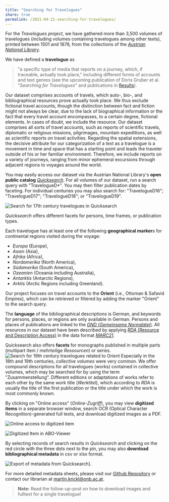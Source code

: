 ```yaml
---
title: "Searching for Travelogues"
share: true
permalink: /2021-04-21-searching-for-travelogues/
---
```

For the *Travelogues project*, we have gathered more than 3,500 volumes of travelogues (including volumes containing travelogues among other texts), printed between 1501 and 1876, from the collections of the [*Austrian National Library*](https://www.onb.ac.at/en/).

We have defined a **travelogue** as
>"a specific type of media that reports on a journey, which, if traceable, actually took place," including different forms of accounts and text genres
(see the upcoming publication of Doris Gruber et al. "*Searching for Travelogues*" and publications in [Results](https://travelogues-project.info/results/)\).

Our dataset comprises accounts of travels, which auto-, bio-, and bibliographical resources prove actually took place. We thus exclude fictional travel accounts, though the distinction between fact and fiction might not always be clear, due to the lack of biographical information or the fact that every travel account encompasses, to a certain degree, fictional elements. In cases of doubt, we include the resource. Our dataset comprises all sorts of travel accounts, such as reports of scientific travels, diplomatic or religious missions, pilgrimages, mountain expeditions, as well as scientific reports on travel activities. Regarding the spatial extensions, the decisive attribute for our categorization of a text as a travelogue is a movement in time and space that has a starting point and leads the traveler outside of his or her familiar environment. Therefore, we include reports on a variety of journeys, ranging from minor ephemeral excursions through adjacent regions to voyages around the world.

You may easily access our dataset via the Austrian National Library's **open public catalog** [*Quicksearch*](https://www.onb.ac.at/quicksearch/en). For all volumes of our dataset, run a search query with "TravelogueD\*". You may then filter publication dates by faceting. For individual centuries you may also search for: "TravelogueD16"; "TravelogueD17"; "TravelogueD18"; or "TravelogueD19".

![Search for 17th century travelogues in *Quicksearch*](/images/Quicksearch_Screenshot_2.jpg)

*Quicksearch* offers different facets for persons, time frames, or publication types.

Each travelogue has at least one of the following **geographical marker**s for continental regions visited during the voyage:
- *Europa* (Europe),
- *Asien* (Asia),
- *Afrika* (Africa),
- *Nordamerika* (North America),
- *Südamerika* (South America),
- *Ozeanien* (Oceania including Australia),
- *Antarktis* (Antarctic Regions),
- *Arktis* (Arctic Regions including Greenland).

Our project focuses on travel accounts to the **Orient** (i.e., Ottoman \& Safavid Empires), which can be retrieved or filtered by adding the marker "Orient" to the search query.

The **language** of the bibliographical descriptions is German, and keywords for persons, places, or regions are only available in German. Persons and places of publications are linked to the [*GND* (*Gemeinsame Normdatei*)](https://swb.bsz-bw.de/DB=2.104/SET=6/TTL=2/START_WELCOME). All resources in our dataset have been described by applying [*RDA* (Resource and Description Access)](https://www.rdaregistry.info/) in the data format [*MARC21*](https://www.loc.gov/marc/bibliographic/).

Quicksearch also offers **facets** for monographs published in multiple parts (multipart item / *mehrteilige Ressourcen*) or series. ![Search for 19th century travelogues related to Orient](/images/Quicksearch_Screenshot_5.jpg)
Especially in the 18th and 19th centuries, *collective volumes* were very common. We offer compound descriptions for all travelogues (works) contained in collective volumes, which may be searched for by using the term "Zusammenstellung". Different editions or adaptations of works refer to each other by the same work title (*Werktitel*), which according to *RDA* is usually the title of the first publication or the title under which the work is most commonly known.

By clicking on "Online access" (*Online-Zugriff*), you may view **digitized items** in a separate browser window, search OCR (Optical Character Recognition)-generated full texts, and download digitized images as a PDF. 

![Online access to digitized item](/images/Quicksearch_Screenshot_7.jpg)

![Digitized Item in ABO-Viewer](/images/Quicksearch_Screenshot_8.jpg)

By selecting records of search results in *Quicksearch* and clicking on the red circle with the three dots next to the pin, you may also **download bibliographical metadata** in csv or xlsx format.

![Export of metadata from Quicksearch](/images/Quicksearch_Screenshot_4.jpg)].

For more detailed metadata sheets, please visit our [Github Repository](https://github.com/travelogues) or contact our librarian at <martin.krickl@onb.ac.at>.

>**Note:** Read the follow-up-post on how to download images and fulltext for a single travelogue!
